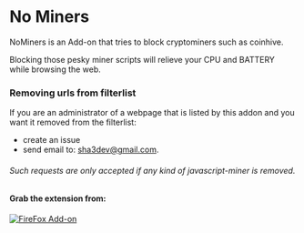 # No Miners

NoMiners is an Add-on that tries to block cryptominers such as coinhive.

Blocking those pesky miner scripts will relieve your CPU and BATTERY while browsing the web.


### Removing urls from filterlist
If you are an administrator of a webpage that is listed by this addon and you want it removed from the filterlist:

* create an issue 
* send email to: sha3dev@gmail.com. 

###### Such requests are only accepted if any kind of javascript-miner is removed.
 
 
#### Grab the extension from: 

[![FireFox Add-on](https://addons.cdn.mozilla.net/static/img/addons-buttons/AMO-button_1.png)](https://addons.mozilla.org/en-US/firefox/addon/nominers/)